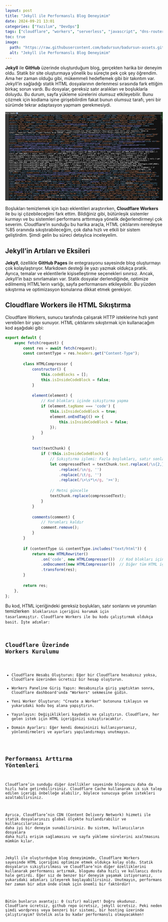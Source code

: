 ```yaml
---
layout: post
title: "Jekyll ile Performanslı Blog Deneyimim"
date: 2024-09-21 13:01
categories: ["Yazılım", "DevOps"]
tags: ["cloudflare", "workers", "serverless", "javascript", "dns-router", "edge-compute", "jekyll", "jekyll-performance"]
toc: true
image:
  path: "https://raw.githubusercontent.com/badursun/badursun-assets.github.io/refs/heads/main/img/jekyll-github-cloudflare.jpg"
  alt: "Jekyll ile Performanslı Blog Deneyimim"
---
```


**Jekyll** ile **GitHub** üzerinde oluşturduğum blog, gerçekten harika bir deneyim oldu. Statik bir site oluşturmaya yönelik bu süreçte pek çok şey öğrendim. Ama her zaman olduğu gibi, mükemmeli hedeflemek gibi bir takıntım var. Jekyll’in sağladığı statik HTML dosyalarının derlenmesi sırasında fark ettiğim birkaç sorun vardı. Bu dosyalar, gereksiz satır aralıkları ve boşluklarla doluydu. Bu durum, sayfa yükleme sürelerini olumsuz etkileyebilir. Bunu çözmek için kodlama işine girişebilirdim fakat bunun olumsuz tarafı, yeni bir sürümde tekrar adaptasyon yapmam gerekmesiydi.

![Cloudflare Workers Jekyll Content Minify](https://raw.githubusercontent.com/badursun/badursun-assets.github.io/refs/heads/main/img/compressed-jekyll-content-with-cloudflare-workers.jpg)

Boşlukları temizlemek için bazı eklentileri araştırırken, **Cloudflare Workers** ile bu işi çözebileceğimi fark ettim. Bildiğiniz gibi, bütünleşik sistemler kurmayı ve bu sistemleri performans arttırmaya yönelik değerlendirmeyi çok severim. Cloudflare’in sunduğu bu harika araçla, HTML çıktılarımı neredeyse %85 oranında sıkıştırabileceğim, çok daha hızlı ve etkili bir sistem geliştirdim. Şimdi gelin bu süreci detaylıca inceleyelim.

## Jekyll’in Artıları ve Eksileri
**Jekyll**, özellikle **GitHub Pages** ile entegrasyonu sayesinde blog oluşturmayı çok kolaylaştırıyor. Markdown desteği ile yazı yazmak oldukça pratik. Ayrıca, temalar ve eklentilerle kişiselleştirme seçenekleri sınırsız. Ancak, Jekyll’in bazı sınırlamaları var. Statik dosyalar derlendiğinde, optimize edilmemiş HTML’lerin varlığı, sayfa performansını etkileyebilir. Bu yüzden sıkıştırma ve optimizasyon konularına dikkat etmek gerekiyor.

## Cloudflare Workers ile HTML Sıkıştırma
Cloudflare Workers, sunucu tarafında çalışarak HTTP isteklerine hızlı yanıt verebilen bir yapı sunuyor. HTML çıktılarımı sıkıştırmak için kullanacağım kod aşağıdaki gibi:

```javascript
export default {
    async fetch(request) {
        const res = await fetch(request);
        const contentType = res.headers.get("Content-Type");

        class HTMLCompressor {
            constructor() {
                this.codeBlocks = [];
                this.isInsideCodeBlock = false;
            }

            element(element) {
                // Kod blokları içinde sıkıştırma yapma
                if (element.tagName === 'code') {
                    this.isInsideCodeBlock = true;
                    element.onEndTag(() => {
                        this.isInsideCodeBlock = false;
                    });
                }
            }

            text(textChunk) {
                if (!this.isInsideCodeBlock) {
                    // Sıkıştırma işlemi: Fazla boşlukları, satır sonlarını kaldır
                    let compressedText = textChunk.text.replace(/\s{2,}/g, ' ')
                        .replace(/\n/g, '')
                        .replace(/\t/g, '')
                        .replace(/\>\s*\</g, '><');

                    // Metni güncelle
                    textChunk.replace(compressedText);
                }
            }

            comments(comment) {
                // Yorumları kaldır
                comment.remove();
            }
        }

        if (contentType && contentType.includes("text/html")) {
            return new HTMLRewriter()
                .on('code', new HTMLCompressor())  // Kod blokları için
                .onDocument(new HTMLCompressor())  // Diğer tüm HTML için
                .transform(res);
        }
        
        return res;
    },
};
```

Bu kod, HTML içeriğindeki gereksiz boşlukları, satır sonlarını ve yorumları temizlerken <code> bloklarının içeriğini korumak için tasarlanmıştır. Cloudflare Workers ile bu kodu çalıştırmak oldukça basit. İşte adımlar:

## Cloudflare Üzerinde Workers Kurulumu
- Cloudflare Hesabı Oluşturun: Eğer bir Cloudflare hesabınız yoksa, Cloudflare üzerinden ücretsiz bir hesap oluşturun.
- Workers Paneline Giriş Yapın: Hesabınızla giriş yaptıktan sonra, Cloudflare dashboard'unda "Workers" sekmesine gidin.
- Yeni Worker Oluşturun: "Create a Worker" butonuna tıklayın ve yukarıdaki kodu boş alana yapıştırın.
- Yayınlayın: Değişiklikleri kaydedin ve çalıştırın. Cloudflare, her gelen istek için HTML içeriğinizi sıkıştıracaktır.
- Domain Ayarları: Eğer kendi domaininizi kullanıyorsanız, yönlendirmeleri ve ayarları yapılandırmayı unutmayın.

## Performansı Arttırma Yöntemleri
Cloudflare’in sunduğu diğer özellikler sayesinde blogunuzu daha da hızlı hale getirebilirsiniz. Cloudflare Cache kullanarak sık sık talep edilen içeriği önbelleğe alabilir, böylece sunucuya gelen istekleri azaltabilirsiniz.

Ayrıca, Cloudflare’nin CDN (Content Delivery Network) hizmeti ile statik dosyalarınızı global ölçekte hızlandırabilir ve kullanıcılarınıza daha iyi bir deneyim sunabilirsiniz. Bu sistem, kullanıcıların dosyalara daha hızlı erişim sağlamasını ve sayfa yükleme sürelerini azaltmasını mümkün kılar.

Jekyll ile oluşturduğum blog deneyimimde, Cloudflare Workers sayesinde HTML içeriğimi optimize etmek oldukça kolay oldu. Statik dosyaların sıkıştırılması ve Cloudflare’nin diğer özelliklerini kullanarak performansı artırmak, blogumu daha hızlı ve kullanıcı dostu hale getirdi. Eğer siz de benzer bir deneyim yaşamak istiyorsanız, yukarıdaki adımları izleyerek başlayabilirsiniz. Unutmayın, performans her zaman bir adım önde olmak için önemli bir faktördür!

Bütün bunların avantajı: 0 (sıfır) maliyet! Doğru okudunuz. Cloudflare ücretsiz, github repo ücretsiz, jekyll ücretsiz. Peki neden şimdi wordpress veya benzeri bir sistemi, bir hosting üzerinde çalıştırayım? Üstelik asla bu kadar performanslı olmayacakken!